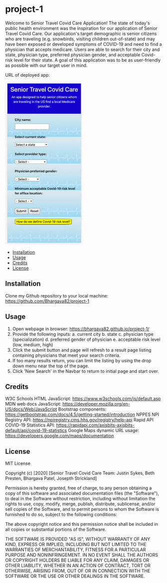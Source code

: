 # project-1

Welcome to Senior Travel Covid Care Application!
The state of today's public health environment was the inspiration for our application of Senior Travel Covid Care. Our application's target demographic is senior citizens who are traveling (e.g. snowbirds, visiting children out-of-state) and may have been exposed or developed symptoms of COVID-19 and need to find a physician that accepts medicare. Users are able to search for their city and state, physician type, preferred physician gender, and acceptable Covid-risk level for their state. A goal of this application was to be as user-friendly as possible with our target user in mind.

URL of deployed app: 

![screenshotofmywebpage](./assets/senior-travel-covid-care-app-screenshot1.png)

- [Installation](#installation)
- [Usage](#usage)
- [Credits](#credits)
- [License](#license)

## Installation

Clone my Github repository to your local machine: https://github.com/Bhargava82/project-1

## Usage

1. Open webpage in browser: https://bhargava82.github.io/project-1/
2. Provide the following inputs:
    a. current city
    b. state
    c. physician type (specialization)
    d. preferred gender of physician
    e. acceptable risk level (low, medium, high)
3. Click the submit button and page will refresh to a result page listing containing physicians that meet your search criteria.
4. If too many results return, you can limit the listing by using the drop down menu near the top of the page.
5. Click 'New Search' in the Navbar to return to initial page and start over.

## Credits

W3C Schools HTML JavaScript: https://www.w3schools.com/js/default.asp
MDN web docs JavaScript: https://developer.mozilla.org/en-US/docs/Web/JavaScript
Bootstrap components: https://getbootstrap.com/docs/4.5/getting-started/introduction
NPPES NPI Registry API: https://npiregistry.cms.hhs.gov/registry/help-api
Rapid API COVID-19 Statistics API: https://rapidapi.com/axisbits-axisbits-default/api/covid-19-statistics
Google Maps dynamic URL usage: https://developers.google.com/maps/documentation

## License

MIT License

Copyright (c) [2020] [Senior Travel Covid Care Team: Justin Sykes, Beth Presten, Bhargava Patel, Josepth Strickland]

Permission is hereby granted, free of charge, to any person obtaining a copy
of this software and associated documentation files (the "Software"), to deal
in the Software without restriction, including without limitation the rights
to use, copy, modify, merge, publish, distribute, sublicense, and/or sell
copies of the Software, and to permit persons to whom the Software is
furnished to do so, subject to the following conditions:

The above copyright notice and this permission notice shall be included in all
copies or substantial portions of the Software.

THE SOFTWARE IS PROVIDED "AS IS", WITHOUT WARRANTY OF ANY KIND, EXPRESS OR
IMPLIED, INCLUDING BUT NOT LIMITED TO THE WARRANTIES OF MERCHANTABILITY,
FITNESS FOR A PARTICULAR PURPOSE AND NONINFRINGEMENT. IN NO EVENT SHALL THE
AUTHORS OR COPYRIGHT HOLDERS BE LIABLE FOR ANY CLAIM, DAMAGES OR OTHER
LIABILITY, WHETHER IN AN ACTION OF CONTRACT, TORT OR OTHERWISE, ARISING FROM,
OUT OF OR IN CONNECTION WITH THE SOFTWARE OR THE USE OR OTHER DEALINGS IN THE
SOFTWARE.
